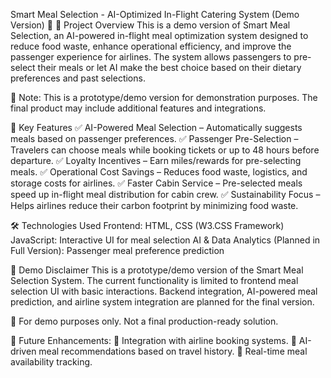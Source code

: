 Smart Meal Selection - AI-Optimized In-Flight Catering System (Demo Version) 🚀
📌 Project Overview
This is a demo version of Smart Meal Selection, an AI-powered in-flight meal optimization system designed to reduce food waste, enhance operational efficiency, and improve the passenger experience for airlines. The system allows passengers to pre-select their meals or let AI make the best choice based on their dietary preferences and past selections.

🔹 Note: This is a prototype/demo version for demonstration purposes. The final product may include additional features and integrations.

🚀 Key Features
✅ AI-Powered Meal Selection – Automatically suggests meals based on passenger preferences.
✅ Passenger Pre-Selection – Travelers can choose meals while booking tickets or up to 48 hours before departure.
✅ Loyalty Incentives – Earn miles/rewards for pre-selecting meals.
✅ Operational Cost Savings – Reduces food waste, logistics, and storage costs for airlines.
✅ Faster Cabin Service – Pre-selected meals speed up in-flight meal distribution for cabin crew.
✅ Sustainability Focus – Helps airlines reduce their carbon footprint by minimizing food waste.

🛠️ Technologies Used
Frontend: HTML, CSS (W3.CSS Framework)
JavaScript: Interactive UI for meal selection
AI & Data Analytics (Planned in Full Version): Passenger meal preference prediction

📌 Demo Disclaimer
This is a prototype/demo version of the Smart Meal Selection System. The current functionality is limited to frontend meal selection UI with basic interactions. Backend integration, AI-powered meal prediction, and airline system integration are planned for the final version.

📢 For demo purposes only. Not a final production-ready solution.

📌 Future Enhancements:
🔹 Integration with airline booking systems.
🔹 AI-driven meal recommendations based on travel history.
🔹 Real-time meal availability tracking.
